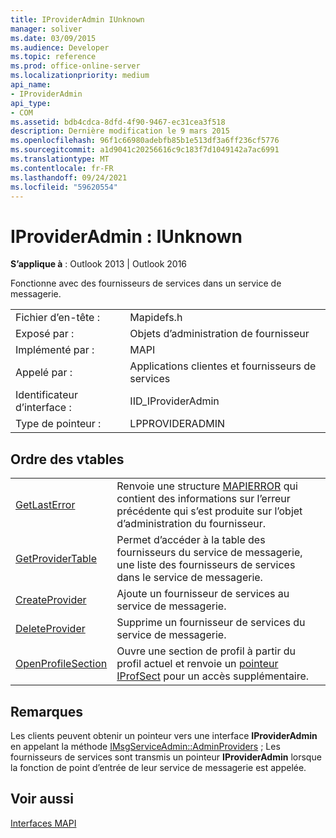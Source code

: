 ```yaml
---
title: IProviderAdmin IUnknown
manager: soliver
ms.date: 03/09/2015
ms.audience: Developer
ms.topic: reference
ms.prod: office-online-server
ms.localizationpriority: medium
api_name:
- IProviderAdmin
api_type:
- COM
ms.assetid: bdb4cdca-8dfd-4f90-9467-ec31cea3f518
description: Dernière modification le 9 mars 2015
ms.openlocfilehash: 96f1c66980adebfb85b1e513df3a6ff236cf5776
ms.sourcegitcommit: a1d9041c20256616c9c183f7d1049142a7ac6991
ms.translationtype: MT
ms.contentlocale: fr-FR
ms.lasthandoff: 09/24/2021
ms.locfileid: "59620554"
---
```

# <a name="iprovideradmin--iunknown"></a>IProviderAdmin : IUnknown

  
  
**S’applique à** : Outlook 2013 | Outlook 2016 
  
Fonctionne avec des fournisseurs de services dans un service de messagerie. 
  
|||
|:-----|:-----|
|Fichier d’en-tête :  <br/> |Mapidefs.h  <br/> |
|Exposé par :  <br/> |Objets d’administration de fournisseur  <br/> |
|Implémenté par :  <br/> |MAPI  <br/> |
|Appelé par :  <br/> |Applications clientes et fournisseurs de services  <br/> |
|Identificateur d’interface :  <br/> |IID_IProviderAdmin  <br/> |
|Type de pointeur :  <br/> |LPPROVIDERADMIN  <br/> |
   
## <a name="vtable-order"></a>Ordre des vtables

|||
|:-----|:-----|
|[GetLastError](iprovideradmin-getlasterror.md) <br/> |Renvoie une structure [MAPIERROR](mapierror.md) qui contient des informations sur l’erreur précédente qui s’est produite sur l’objet d’administration du fournisseur.  <br/> |
|[GetProviderTable](iprovideradmin-getprovidertable.md) <br/> |Permet d’accéder à la table des fournisseurs du service de messagerie, une liste des fournisseurs de services dans le service de messagerie.  <br/> |
|[CreateProvider](iprovideradmin-createprovider.md) <br/> |Ajoute un fournisseur de services au service de messagerie.  <br/> |
|[DeleteProvider](iprovideradmin-deleteprovider.md) <br/> |Supprime un fournisseur de services du service de messagerie.  <br/> |
|[OpenProfileSection](iprovideradmin-openprofilesection.md) <br/> |Ouvre une section de profil à partir du profil actuel et renvoie un [pointeur IProfSect](iprofsectimapiprop.md) pour un accès supplémentaire.  <br/> |
   
## <a name="remarks"></a>Remarques

Les clients peuvent obtenir un pointeur vers une interface **IProviderAdmin** en appelant la méthode [IMsgServiceAdmin::AdminProviders](imsgserviceadmin-adminproviders.md) ; Les fournisseurs de services sont transmis un pointeur **IProviderAdmin** lorsque la fonction de point d’entrée de leur service de messagerie est appelée. 
  
## <a name="see-also"></a>Voir aussi



[Interfaces MAPI](mapi-interfaces.md)

